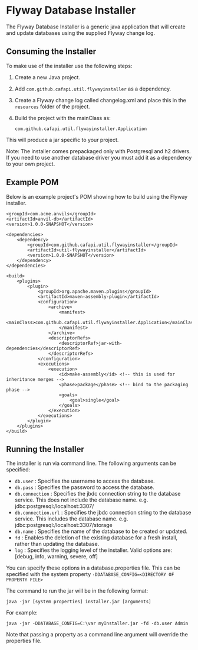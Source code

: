 # Flyway Database Installer

The Flyway Database Installer is a generic  java application that will create and update databases using the supplied Flyway change log.

## Consuming the Installer
To make use of the installer use the following steps:

1. Create a new Java project.
2. Add `com.github.cafapi.util.flywayinstaller` as a dependency.
3. Create a Flyway change log called changelog.xml and place this in the `resources` folder of the project.
4. Build the project with the mainClass as:

   `com.github.cafapi.util.flywayinstaller.Application`

This will produce a jar specific to your project.

Note: The installer comes prepackaged only with Postgresql and h2 drivers. If you need to use another database driver you must add it as a dependency to your own project.

## Example POM
Below is an example project's POM showing how to build using the Flyway installer.

    <groupId>com.acme.anvils</groupId>
    <artifactId>anvil-db</artifactId>
    <version>1.0.0-SNAPSHOT</version>

    <dependencies>
        <dependency>
            <groupId>com.github.cafapi.util.flywayinstaller</groupId>
            <artifactId>util-flywayinstaller</artifactId>
            <version>1.0.0-SNAPSHOT</version>
        </dependency>
    </dependencies>

    <build>
        <plugins>
            <plugin>
                <groupId>org.apache.maven.plugins</groupId>
                <artifactId>maven-assembly-plugin</artifactId>
                <configuration>
                    <archive>
                        <manifest>
                            <mainClass>com.github.cafapi.util.flywayinstaller.Application</mainClass>
                        </manifest>
                    </archive>
                    <descriptorRefs>
                        <descriptorRef>jar-with-dependencies</descriptorRef>
                    </descriptorRefs>
                </configuration>
                <executions>
                    <execution>
                        <id>make-assembly</id> <!-- this is used for inheritance merges -->
                        <phase>package</phase> <!-- bind to the packaging phase -->
                        <goals>
                            <goal>single</goal>
                        </goals>
                    </execution>
                </executions>
            </plugin>
        </plugins>
    </build>

## Running the Installer

The installer is run via command line. The following arguments can be specified:

*   `db.user`  :  Specifies the username to access the database.
*   `db.pass`  :  Specifies the password to access the database.
*   `db.connection`  : Specifies the jbdc connection string to the database service. This does not include the database name.  e.g. jdbc:postgresql:/localhost:3307/
*   `db.connection.url`  : Specifies the jbdc connection string to the database service. This includes the database name.  e.g. jdbc:postgresql:/localhost:3307/storage
*   `db.name`  :  Specifies the name of the database to be created or updated.
*   `fd`  :  Enables the deletion of the existing database for a fresh install, rather than updating the database.
*   `log` : Specifies the logging level of the installer. Valid options are: [debug, info, warning, severe, off]

You can specify these options in a database.properties file. This can be specified with the system property `-DDATABASE_CONFIG=<DIRECTORY OF PROPERTY FILE>`   

The command to run the jar will be in the following format:

    java -jar [system properties] installer.jar [arguments]

For example:

    java -jar -DDATABASE_CONFIG=C:\var myInstaller.jar -fd -db.user Admin

Note that passing a property as a command line argument will override the properties file.
